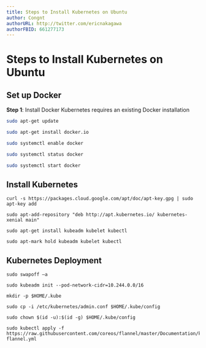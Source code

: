 ```yaml
---
title: Steps to Install Kubernetes on Ubuntu
author: Congnt
authorURL: http://twitter.com/ericnakagawa
authorFBID: 661277173
---
```


# Steps to Install Kubernetes on Ubuntu
## Set up Docker
**Step 1**: Install Docker
Kubernetes requires an existing Docker installation

```sh
sudo apt-get update

sudo apt-get install docker.io

sudo systemctl enable docker

sudo systemctl status docker

sudo systemctl start docker
```

## Install Kubernetes
```
curl -s https://packages.cloud.google.com/apt/doc/apt-key.gpg | sudo apt-key add

sudo apt-add-repository "deb http://apt.kubernetes.io/ kubernetes-xenial main"

sudo apt-get install kubeadm kubelet kubectl

sudo apt-mark hold kubeadm kubelet kubectl
```

## Kubernetes Deployment
```
sudo swapoff –a

sudo kubeadm init --pod-network-cidr=10.244.0.0/16

mkdir -p $HOME/.kube

sudo cp -i /etc/kubernetes/admin.conf $HOME/.kube/config

sudo chown $(id -u):$(id -g) $HOME/.kube/config

sudo kubectl apply -f https://raw.githubusercontent.com/coreos/flannel/master/Documentation/kube-flannel.yml
```
